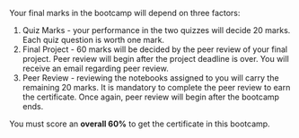 Your final marks in the bootcamp will depend on three factors:

1. Quiz Marks - your performance in the two quizzes will decide 20 marks. Each quiz question is worth one mark.
2. Final Project - 60 marks will be decided by the peer review of your final project. Peer review will begin after the project deadline is over. You will receive an email regarding peer review.
3. Peer Review - reviewing the notebooks assigned to you will carry the remaining 20 marks. It is mandatory to complete the peer review to earn the certificate. Once again, peer review will begin after the bootcamp ends.

You must score an **overall 60%** to get the certificate in this bootcamp.